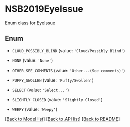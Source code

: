 # NSB2019EyeIssue

Enum class for EyeIssue

## Enum

* `CLOUD_POSSIBLY_BLIND` (value: `'Cloud/Possibly Blind'`)

* `NONE` (value: `'None'`)

* `OTHER_SEE_COMMENTS` (value: `'Other...(See comments)'`)

* `PUFFY_SWOLLEN` (value: `'Puffy/Swollen'`)

* `SELECT` (value: `'Select...'`)

* `SLIGHTLY_CLOSED` (value: `'Slightly Closed'`)

* `WEEPY` (value: `'Weepy'`)

[[Back to Model list]](../README.md#documentation-for-models) [[Back to API list]](../README.md#documentation-for-api-endpoints) [[Back to README]](../README.md)



